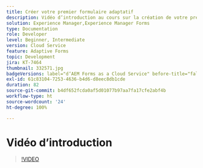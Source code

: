 ```yaml
---
title: Créer votre premier formulaire adaptatif
description: Vidéo d’introduction au cours sur la création de votre premier formulaire adaptatif
solution: Experience Manager,Experience Manager Forms
type: Documentation
role: Developer
level: Beginner, Intermediate
version: Cloud Service
feature: Adaptive Forms
topic: Development
jira: KT-7464
thumbnail: 332571.jpg
badgeVersions: label="dʼAEM Forms as a Cloud Service" before-title="false"
exl-id: 61c83104-7253-4636-b4d6-d8eec8db1cde
duration: 82
source-git-commit: b4df652fcda0af5d01077b97aa7fa17cfe2abf4b
workflow-type: ht
source-wordcount: '24'
ht-degree: 100%

---
```


# Vidéo d’introduction


>[!VIDEO](https://video.tv.adobe.com/v/332571?quality=12&learn=on)

